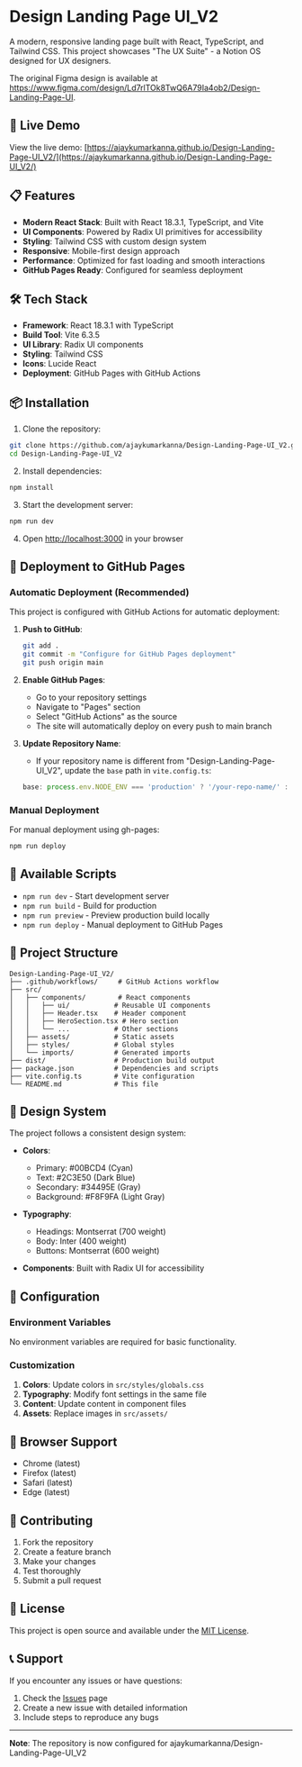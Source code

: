 
  # Design Landing Page UI_V2

  A modern, responsive landing page built with React, TypeScript, and Tailwind CSS. This project showcases "The UX Suite" - a Notion OS designed for UX designers.

  The original Figma design is available at https://www.figma.com/design/Ld7rlTOk8TwQ6A79Ia4ob2/Design-Landing-Page-UI.

  ## 🚀 Live Demo

  View the live demo: [https://ajaykumarkanna.github.io/Design-Landing-Page-UI_V2/](https://ajaykumarkanna.github.io/Design-Landing-Page-UI_V2/)

  ## 📋 Features

  - **Modern React Stack**: Built with React 18.3.1, TypeScript, and Vite
  - **UI Components**: Powered by Radix UI primitives for accessibility
  - **Styling**: Tailwind CSS with custom design system
  - **Responsive**: Mobile-first design approach
  - **Performance**: Optimized for fast loading and smooth interactions
  - **GitHub Pages Ready**: Configured for seamless deployment

  ## 🛠️ Tech Stack

  - **Framework**: React 18.3.1 with TypeScript
  - **Build Tool**: Vite 6.3.5
  - **UI Library**: Radix UI components
  - **Styling**: Tailwind CSS
  - **Icons**: Lucide React
  - **Deployment**: GitHub Pages with GitHub Actions

  ## 📦 Installation

  1. Clone the repository:
  ```bash
  git clone https://github.com/ajaykumarkanna/Design-Landing-Page-UI_V2.git
  cd Design-Landing-Page-UI_V2
  ```

  2. Install dependencies:
  ```bash
  npm install
  ```

  3. Start the development server:
  ```bash
  npm run dev
  ```

  4. Open [http://localhost:3000](http://localhost:3000) in your browser

  ## 🚀 Deployment to GitHub Pages

  ### Automatic Deployment (Recommended)

  This project is configured with GitHub Actions for automatic deployment:

  1. **Push to GitHub**:
     ```bash
     git add .
     git commit -m "Configure for GitHub Pages deployment"
     git push origin main
     ```

  2. **Enable GitHub Pages**:
     - Go to your repository settings
     - Navigate to "Pages" section
     - Select "GitHub Actions" as the source
     - The site will automatically deploy on every push to main branch

  3. **Update Repository Name**: 
     - If your repository name is different from "Design-Landing-Page-UI_V2", update the `base` path in `vite.config.ts`:
     ```typescript
     base: process.env.NODE_ENV === 'production' ? '/your-repo-name/' : '/',
     ```

  ### Manual Deployment

  For manual deployment using gh-pages:

  ```bash
  npm run deploy
  ```

  ## 📝 Available Scripts

  - `npm run dev` - Start development server
  - `npm run build` - Build for production
  - `npm run preview` - Preview production build locally
  - `npm run deploy` - Manual deployment to GitHub Pages

  ## 📁 Project Structure

  ```
  Design-Landing-Page-UI_V2/
  ├── .github/workflows/     # GitHub Actions workflow
  ├── src/
  │   ├── components/        # React components
  │   │   ├── ui/           # Reusable UI components
  │   │   ├── Header.tsx    # Header component
  │   │   ├── HeroSection.tsx # Hero section
  │   │   └── ...           # Other sections
  │   ├── assets/           # Static assets
  │   ├── styles/           # Global styles
  │   └── imports/          # Generated imports
  ├── dist/                 # Production build output
  ├── package.json          # Dependencies and scripts
  ├── vite.config.ts        # Vite configuration
  └── README.md             # This file
  ```

  ## 🎨 Design System

  The project follows a consistent design system:

  - **Colors**: 
    - Primary: #00BCD4 (Cyan)
    - Text: #2C3E50 (Dark Blue)
    - Secondary: #34495E (Gray)
    - Background: #F8F9FA (Light Gray)

  - **Typography**:
    - Headings: Montserrat (700 weight)
    - Body: Inter (400 weight)
    - Buttons: Montserrat (600 weight)

  - **Components**: Built with Radix UI for accessibility

  ## 🔧 Configuration

  ### Environment Variables

  No environment variables are required for basic functionality.

  ### Customization

  1. **Colors**: Update colors in `src/styles/globals.css`
  2. **Typography**: Modify font settings in the same file
  3. **Content**: Update content in component files
  4. **Assets**: Replace images in `src/assets/`

  ## 📱 Browser Support

  - Chrome (latest)
  - Firefox (latest)
  - Safari (latest)
  - Edge (latest)

  ## 🤝 Contributing

  1. Fork the repository
  2. Create a feature branch
  3. Make your changes
  4. Test thoroughly
  5. Submit a pull request

  ## 📄 License

  This project is open source and available under the [MIT License](LICENSE).

  ## 📞 Support

  If you encounter any issues or have questions:

  1. Check the [Issues](https://github.com/ajaykumarkanna/Design-Landing-Page-UI_V2/issues) page
  2. Create a new issue with detailed information
  3. Include steps to reproduce any bugs

  ---

  **Note**: The repository is now configured for ajaykumarkanna/Design-Landing-Page-UI_V2
  